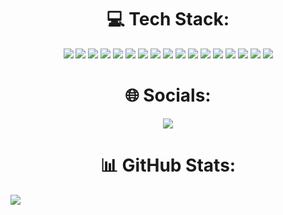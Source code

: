 # <div align="center"> 💻 Tech Stack:</div>
<p align="center">
  <img src="https://img.shields.io/badge/typescript-%23007ACC.svg?style=flat&logo=typescript&logoColor=white">
  <img src="https://img.shields.io/badge/javascript-%23323330.svg?style=flat&logo=javascript&logoColor=%23F7DF1E">
  <img src="https://img.shields.io/badge/mysql-4479A1.svg?style=flat&logo=mysql&logoColor=white">
  <img src="https://img.shields.io/badge/react-%2320232a.svg?style=flat&logo=react&logoColor=%2361DAFB">
  <img src="https://img.shields.io/badge/react_native-%2320232a.svg?style=flat&logo=react&logoColor=%2361DAFB">
  <img src="https://img.shields.io/badge/React_Router-CA4245?style=flat&logo=react-router&logoColor=white">
  <img src="https://img.shields.io/badge/redux-%23593d88.svg?style=flat&logo=redux&logoColor=white">
  <img src="https://img.shields.io/badge/express.js-%23404d59.svg?style=flat&logo=express&logoColor=%2361DAFB">
  <img src="https://img.shields.io/badge/node.js-6DA55F?style=flat&logo=node.js&logoColor=white">
  <img src="https://img.shields.io/badge/MongoDB-%234ea94b.svg?style=flat&logo=mongodb&logoColor=white">
  <img src="https://img.shields.io/badge/Supabase-3ECF8E?style=flat&logo=supabase&logoColor=white">
  <img src="https://img.shields.io/badge/firebase-%23039BE5.svg?style=flat&logo=firebase">
  <img src="https://img.shields.io/badge/css3-%231572B6.svg?style=flat&logo=css3&logoColor=white">
  <img src="https://img.shields.io/badge/html5-%23E34F26.svg?style=flat&logo=html5&logoColor=white">
  <img src="https://img.shields.io/badge/SASS-hotpink.svg?style=flat&logo=SASS&logoColor=white">
  <img src="https://img.shields.io/badge/tailwindcss-%2338B2AC.svg?style=flat&logo=tailwind-css&logoColor=white">
  <img src="https://img.shields.io/badge/green%20sock-88CE02?style=flat&logo=greensock&logoColor=white">
</p>

# <div align="center"> 🌐 Socials:</div>
<p align="center">
  <a href="https://www.linkedin.com/in/vladyslav-ostroushko-337652213/">
     <img src="https://img.shields.io/badge/LinkedIn-%230077B5.svg?logo=linkedin&logoColor=white">
  </a>
</p>

# <div align="center"> 📊 GitHub Stats:</div> 
![](https://github-readme-stats.vercel.app/api/top-langs/?username=33Orange&theme=tokyonight&hide_border=false&include_all_commits=true&count_private=true&layout=compact)
<!-- ![](https://github-readme-stats.vercel.app/api?username=33Orange&theme=tokyonight&hide_border=false&include_all_commits=true&count_private=true) -->

